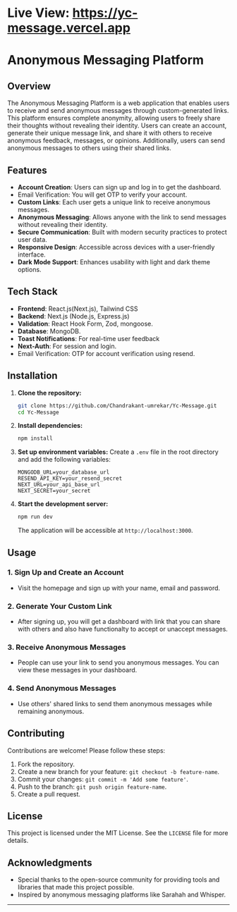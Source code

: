 # Live View: https://yc-message.vercel.app

# Anonymous Messaging Platform

## Overview

The Anonymous Messaging Platform is a web application that enables users to receive and send anonymous messages through custom-generated links. This platform ensures complete anonymity, allowing users to freely share their thoughts without revealing their identity. Users can create an account, generate their unique message link, and share it with others to receive anonymous feedback, messages, or opinions. Additionally, users can send anonymous messages to others using their shared links.

## Features

- **Account Creation**: Users can sign up and log in to get the dashboard.
- Email Verification: You will get OTP to verify your account.
- **Custom Links**: Each user gets a unique link to receive anonymous messages.
- **Anonymous Messaging**: Allows anyone with the link to send messages without revealing their identity.
- **Secure Communication**: Built with modern security practices to protect user data.
- **Responsive Design**: Accessible across devices with a user-friendly interface.
- **Dark Mode Support**: Enhances usability with light and dark theme options.

## Tech Stack

- **Frontend**: React.js(Next.js), Tailwind CSS
- **Backend**: Next.js (Node.js, Express.js)
- **Validation**: React Hook Form, Zod, mongoose.
- **Database**: MongoDB.
- **Toast Notifications**: For real-time user feedback
- **Next-Auth**: For session and login.
- Email Verification: OTP for account verification using resend.

## Installation

1. **Clone the repository:**

   ```bash
   git clone https://github.com/Chandrakant-umrekar/Yc-Message.git
   cd Yc-Message
   ```

2. **Install dependencies:**

   ```bash
   npm install
   ```

3. **Set up environment variables:**
   Create a `.env` file in the root directory and add the following variables:

   ```env
   MONGODB_URL=your_database_url
   RESEND_API_KEY=your_resend_secret
   NEXT_URL=your_api_base_url
   NEXT_SECRET=your_secret
   ```

4. **Start the development server:**

   ```bash
   npm run dev
   ```

   The application will be accessible at `http://localhost:3000`.

## Usage

### 1. Sign Up and Create an Account

- Visit the homepage and sign up with your name, email and password.

### 2. Generate Your Custom Link

- After signing up, you will get a dashboard with link that you can share with others and also have functionalty to accept or unaccept messages.

### 3. Receive Anonymous Messages

- People can use your link to send you anonymous messages. You can view these messages in your dashboard.

### 4. Send Anonymous Messages

- Use others' shared links to send them anonymous messages while remaining anonymous.

## Contributing

Contributions are welcome! Please follow these steps:

1. Fork the repository.
2. Create a new branch for your feature: `git checkout -b feature-name`.
3. Commit your changes: `git commit -m 'Add some feature'`.
4. Push to the branch: `git push origin feature-name`.
5. Create a pull request.

## License

This project is licensed under the MIT License. See the `LICENSE` file for more details.

## Acknowledgments

- Special thanks to the open-source community for providing tools and libraries that made this project possible.
- Inspired by anonymous messaging platforms like Sarahah and Whisper.

---

